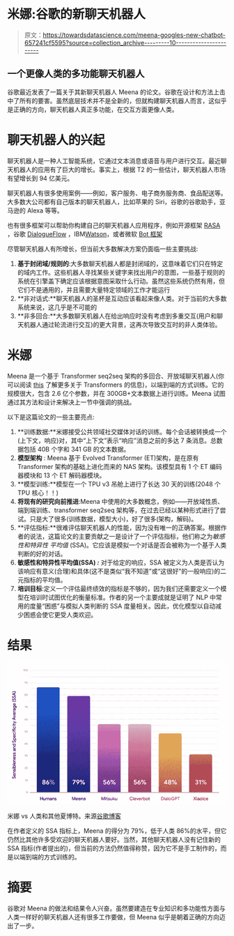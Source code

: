# 米娜:谷歌的新聊天机器人

> 原文：<https://towardsdatascience.com/meena-googles-new-chatbot-657241cf5595?source=collection_archive---------10----------------------->

## 一个更像人类的多功能聊天机器人

谷歌最近发表了一篇关于其新聊天机器人 Meena 的论文。谷歌在设计和方法上击中了所有的要害。虽然底层技术并不是全新的，但就构建聊天机器人而言，这似乎是正确的方向，聊天机器人真正多功能，在交互方面更像人类。

# 聊天机器人的兴起

聊天机器人是一种人工智能系统，它通过文本消息或语音与用户进行交互。最近聊天机器人的应用有了巨大的增长。事实上，根据 T2 的一些估计，聊天机器人市场有望增长到 94 亿美元。

聊天机器人有很多使用案例——例如，客户服务、电子商务服务商、食品配送等。大多数大公司都有自己版本的聊天机器人，比如苹果的 Siri，谷歌的谷歌助手，亚马逊的 Alexa 等等。

也有很多框架可以帮助你构建自己的聊天机器人应用程序，例如开源框架 [RASA](https://rasa.com/) ，谷歌 [DialogueFlow](https://dialogflow.com/) ，IBM[Watson](https://www.ibm.com/watson/how-to-build-a-chatbot)，或者微软 [Bot 框架](https://dev.botframework.com/)

尽管聊天机器人有所增长，但当前大多数解决方案仍面临一些主要挑战:

1.  **基于封闭域/规则的**:大多数聊天机器人都是封闭域的，这意味着它们只在特定的域内工作。这些机器人寻找某些关键字来找出用户的意图，一些基于规则的系统在引擎盖下确定应该根据意图采取什么行动。虽然这些系统仍然有用，但它们不是通用的，并且需要大量特定领域的工作才能运行
2.  **非对话式:**聊天机器人的圣杯是互动应该看起来像人类。对于当前的大多数系统来说，这几乎是不可能的
3.  **非多回合:**大多数聊天机器人在给出响应时没有考虑到多重交互(用户和聊天机器人通过轮流进行交互)的更大背景，这再次导致交互时的非人类体验。

# 米娜

Meena 是一个基于 Transformer seq2seq 架构的多回合、开放域聊天机器人(你可以阅读 [this](/recent-advancements-in-nlp-2-2-df2ee75e189) 了解更多关于 Transformers 的信息)，以端到端的方式训练。它的规模很大，包含 2.6 亿个参数，并在 300GB+文本数据上进行训练。Meena 试图通过其方法和设计来解决上一节中强调的挑战。

以下是这篇论文的一些主要亮点:

1.  **训练数据:**米娜接受公共领域社交媒体对话的训练。每个会话被转换成一个(上下文，响应)对，其中“上下文”表示“响应”消息之前的多达 7 条消息。总数据包括 40B 个字和 341 GB 的文本数据。
2.  **模型架构** : Meena 基于 Evolved Transformer (ET)架构，是在原有 Transformer 架构的基础上进化而来的 NAS 架构。该模型具有 1 个 ET 编码器模块和 13 个 ET 解码器模块。
3.  **模型训练:**模型在一个 TPU v3 吊舱上进行了长达 30 天的训练(2048 个 TPU 核心！！)
4.  **将现有的研究向前推进**:Meena 中使用的大多数概念，例如——开放域性质、端到端训练、transformer seq2seq 架构等，在过去已经以某种形式进行了尝试。只是大了很多(训练数据，模型大小)，好了很多(架构，解码)。
5.  **评估指标:**很难评估聊天机器人的性能，因为没有唯一的正确答案。根据作者的说法，这篇论文的主要贡献之一是设计了一个评估指标，他们称之为*敏感性和特异性* *平均值* (SSA)。它应该是模拟一个对话是否会被称为一个基于人类判断的好的对话。
6.  **敏感性和特异性平均值(SSA) *:*** 对于给定的响应，SSA 被定义为人类是否认为该响应有意义(合理)和具体(这不是类似“我不知道”或“这很好”的一般响应)的二元指标的平均值。
7.  **培训目标**:定义一个评估最终绩效的指标是不够的，因为我们还需要定义一个模型在培训时试图优化的衡量标准。作者的另一个主要成就是证明了 NLP 中常用的度量“困惑”与模拟人类判断的 SSA 度量相关。因此，优化模型以自动减少困惑会使它更受人类欢迎。

# 结果

![](img/1390ee223306d43d61d8f78e345bae17.png)

米娜 vs 人类和其他夏博特。来源[谷歌博客](https://ai.googleblog.com/2020/01/towards-conversational-agent-that-can.html)

在作者定义的 SSA 指标上，Meena 的得分为 79%，低于人类 86%的水平，但它仍然比其他许多受欢迎的聊天机器人要好。当然，其他聊天机器人没有记住新的 SSA 指标(作者提出的)，但当前的方法仍然值得称赞，因为它不是手工制作的，而是以端到端的方式训练的。

# 摘要

谷歌对 Meena 的做法和结果令人兴奋。虽然要建造在专业知识和多功能性方面与人类一样好的聊天机器人还有很多工作要做，但 Meena 似乎是朝着正确的方向迈出了一步。